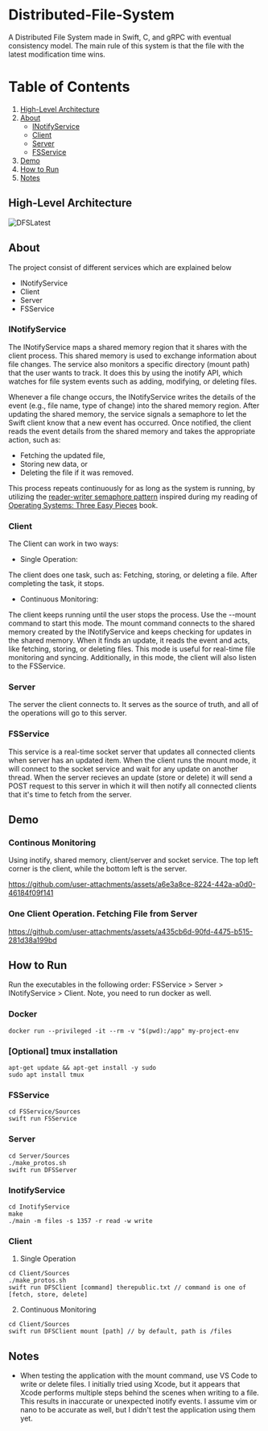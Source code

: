 # Distributed-File-System
A Distributed File System made in Swift, C, and gRPC with eventual consistency model. The main rule of this system is that the file with the latest modification time wins. 
# Table of Contents

1. [High-Level Architecture ](#High-Level-Architecture)  
2. [About](#about)  
   - [INotifyService](#inotifyservice)  
   - [Client](#client)  
   - [Server](#server)  
   - [FSService](#fsservice)  
3. [Demo](#demo)  
4. [How to Run](#how-to-run)
5. [Notes](#notes)
## High-Level Architecture  
![DFSLatest](https://github.com/user-attachments/assets/ddec6aff-3c10-4c09-890a-c8fbf35cbd70)

## About
The project consist of different services which are explained below
- INotifyService
- Client
- Server
- FSService

### INotifyService
The INotifyService maps a shared memory region that it shares with the client process. This shared memory is used to exchange information about file changes. The service also monitors a specific directory (mount path) that the user wants to track. It does this by using the inotify API, which watches for file system events such as adding, modifying, or deleting files.

Whenever a file change occurs, the INotifyService writes the details of the event (e.g., file name, type of change) into the shared memory region. After updating the shared memory, the service signals a semaphore to let the Swift client know that a new event has occurred. Once notified, the client reads the event details from the shared memory and takes the appropriate action, such as:

- Fetching the updated file,
- Storing new data, or
- Deleting the file if it was removed.

This process repeats continuously for as long as the system is running, by utilizing the [reader-writer semaphore pattern](https://en.wikipedia.org/wiki/Readers%E2%80%93writers_problem) inspired during my reading of [Operating Systems: Three Easy Pieces](https://pages.cs.wisc.edu/~remzi/OSTEP/) book.

### Client
The Client can work in two ways:
- Single Operation:

The client does one task, such as: Fetching, storing, or deleting a file. After completing the task, it stops.

- Continuous Monitoring:
  
The client keeps running until the user stops the process. Use the --mount command to start this mode. The mount command connects to the shared memory created by the INotifyService and keeps checking for updates in the shared memory. When it finds an update, it reads the event and acts, like fetching, storing, or deleting files. This mode is useful for real-time file monitoring and syncing. Additionally, in this mode, the client will also listen to the FSService.

### Server
The server the client connects to. It serves as the source of truth, and all of the operations will go to this server.

### FSService
This service is a real-time socket server that updates all connected clients when server has an updated item. When the client runs the mount mode, it will connect to the socket service and wait for any update on another thread. When the server recieves an update (store or delete) it will send a POST request to this server in which it will then notify all connected clients that it's time to fetch from the server.

## Demo

### Continous Monitoring
Using inotify, shared memory, client/server and socket service. The top left corner is the client, while the bottom left is the server.

https://github.com/user-attachments/assets/a6e3a8ce-8224-442a-a0d0-46184f09f141

### One Client Operation. Fetching File from Server

https://github.com/user-attachments/assets/a435cb6d-90fd-4475-b515-281d38a199bd




## How to Run
Run the executables in the following order: FSService > Server > INotifyService > Client. Note, you need to run docker as well. 

### Docker
```
docker run --privileged -it --rm -v "$(pwd):/app" my-project-env
```

### [Optional] tmux installation
```
apt-get update && apt-get install -y sudo
sudo apt install tmux
```

### FSService
```
cd FSService/Sources
swift run FSService
```

### Server
```
cd Server/Sources
./make_protos.sh
swift run DFSServer
```

### InotifyService
```
cd InotifyService
make
./main -m files -s 1357 -r read -w write
```

### Client
1. Single Operation
```
cd Client/Sources
./make_protos.sh
swift run DFSClient [command] therepublic.txt // command is one of [fetch, store, delete]
```
2. Continuous Monitoring
```
cd Client/Sources
swift run DFSClient mount [path] // by default, path is /files
```

## Notes
- When testing the application with the mount command, use VS Code to write or delete files. I initially tried using Xcode, but it appears that Xcode performs multiple steps behind the scenes when writing to a file. This results in inaccurate or unexpected inotify events. I assume vim or nano to be accurate as well, but I didn't test the application using them yet.
